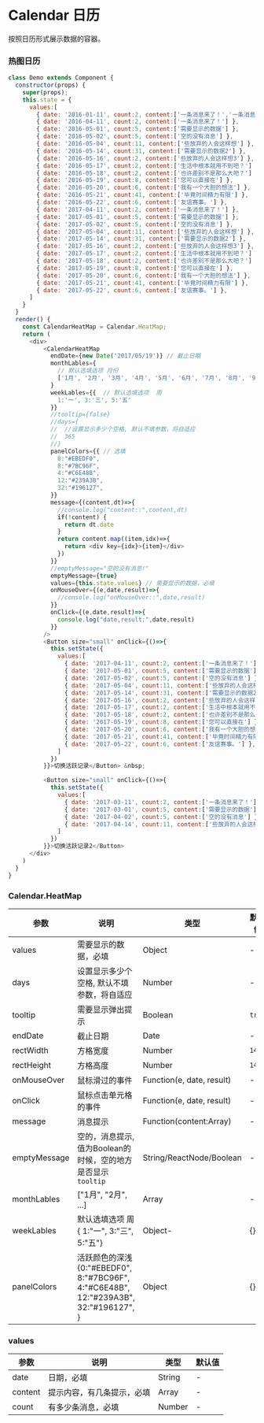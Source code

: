 Calendar 日历
===

按照日历形式展示数据的容器。

### 热图日历

<!--DemoStart-->
```js
class Demo extends Component {
  constructor(props) {
    super(props);
    this.state = {
      values:[
        { date: '2016-01-11', count:2, content:['一条消息来了！','一条消息来了！'] },
        { date: '2016-04-11', count:2, content:['一条消息来了！'] },
        { date: '2016-05-01', count:5, content:['需要显示的数据'] },
        { date: '2016-05-02', count:5, content:['空的没有消息'] },
        { date: '2016-05-04', count:11, content:['些放弃的人会这样想'] },
        { date: '2016-05-14', count:31, content:['需要显示的数据2'] },
        { date: '2016-05-16', count:2, content:['些放弃的人会这样想3'] },
        { date: '2016-05-17', count:2, content:['生活中根本就用不到吧？'] },
        { date: '2016-05-18', count:2, content:['也许差别不是那么大吧？'] },
        { date: '2016-05-19', count:8, content:['您可以直接在'] },
        { date: '2016-05-20', count:6, content:['我有一个大胆的想法'] },
        { date: '2016-05-21', count:41, content:['毕竟时间精力有限'] },
        { date: '2016-05-22', count:6, content:['友谊赛事。'] },
        { date: '2017-04-11', count:2, content:['一条消息来了！'] },
        { date: '2017-05-01', count:5, content:['需要显示的数据'] },
        { date: '2017-05-02', count:5, content:['空的没有消息'] },
        { date: '2017-05-04', count:11, content:['些放弃的人会这样想'] },
        { date: '2017-05-14', count:31, content:['需要显示的数据2'] },
        { date: '2017-05-16', count:2, content:['些放弃的人会这样想3'] },
        { date: '2017-05-17', count:2, content:['生活中根本就用不到吧？'] },
        { date: '2017-05-18', count:2, content:['也许差别不是那么大吧？'] },
        { date: '2017-05-19', count:8, content:['您可以直接在'] },
        { date: '2017-05-20', count:6, content:['我有一个大胆的想法'] },
        { date: '2017-05-21', count:41, content:['毕竟时间精力有限'] },
        { date: '2017-05-22', count:6, content:['友谊赛事。'] },
      ]
    }
  }
  render() {
    const CalendarHeatMap = Calendar.HeatMap;
    return (
      <div>
          <CalendarHeatMap 
            endDate={new Date('2017/05/19')} // 截止日期
            monthLables={
              // 默认选填选项 月份
              ['1月', '2月', '3月', '4月', '5月', '6月', '7月', '8月', '9月', '10月', '11月', '12月']
            }
            weekLables={{  // 默认选填选项  周
              1:'一', 3:'三', 5:'五'
            }}
            //tooltip={false}
            //days={
            //  //设置显示多少个空格, 默认不填参数，将自适应
            //  365
            //}
            panelColors={{ // 选填
              0:"#EBEDF0",
              8:"#7BC96F",
              4:"#C6E48B",
              12:"#239A3B",
              32:"#196127",
            }}
            message={(content,dt)=>{
              //console.log("content::",content,dt)
              if(!content) {
                return dt.date
              }
              return content.map((item,idx)=>{
                return <div key={idx}>{item}</div>
              })
            }}
            //emptyMessage="空的没有消息!"
            emptyMessage={true}
            values={this.state.values} // 需要显示的数据，必填
            onMouseOver={(e,date,result)=>{
              //console.log("onMouseOver::",date,result)
            }}
            onClick={(e,date,result)=>{
              console.log("date,result:",date,result)
            }}
          />
          <Button size="small" onClick={()=>{
            this.setState({
              values:[
                { date: '2017-04-11', count:2, content:['一条消息来了！'] },
                { date: '2017-05-01', count:5, content:['需要显示的数据'] },
                { date: '2017-05-02', count:5, content:['空的没有消息'] },
                { date: '2017-05-04', count:11, content:['些放弃的人会这样想'] },
                { date: '2017-05-14', count:31, content:['需要显示的数据2'] },
                { date: '2017-05-16', count:2, content:['些放弃的人会这样想3'] },
                { date: '2017-05-17', count:2, content:['生活中根本就用不到吧？'] },
                { date: '2017-05-18', count:2, content:['也许差别不是那么大吧？'] },
                { date: '2017-05-19', count:8, content:['您可以直接在'] },
                { date: '2017-05-20', count:6, content:['我有一个大胆的想法'] },
                { date: '2017-05-21', count:41, content:['毕竟时间精力有限'] },
                { date: '2017-05-22', count:6, content:['友谊赛事。'] },
              ]
            })
          }}>切换活跃记录</Button> &nbsp;

          <Button size="small" onClick={()=>{
            this.setState({
              values:[
                { date: '2017-03-11', count:2, content:['一条消息来了！'] },
                { date: '2017-03-01', count:5, content:['需要显示的数据'] },
                { date: '2017-04-02', count:5, content:['空的没有消息'] },
                { date: '2017-04-14', count:11, content:['些放弃的人会这样想'] },
              ]
            })
          }}>切换活跃记录2</Button>
      </div>
    )
  }
}
```
<!--End-->


### Calendar.HeatMap

| 参数 | 说明 | 类型 | 默认值 |
|--------- |-------- |--------- |-------- |
| values | 需要显示的数据，必填 | Object | - |
| days | 设置显示多少个空格, 默认不填参数，将自适应 | Number | - |
| tooltip | 需要显示弹出提示| Boolean | `true` |
| endDate | 截止日期 | Date | - |
| rectWidth | 方格宽度 | Number | `14` |
| rectHeight | 方格高度 | Number | `14` |
| onMouseOver | 鼠标滑过的事件 | Function(e, date, result) | - |
| onClick | 鼠标点击单元格的事件 | Function(e, date, result) | - |
| message | 消息提示 | Function(content:Array)  | - |
| emptyMessage | 空的，消息提示, 值为Boolean的时候，空的地方是否显示`tooltip` | String/ReactNode/Boolean | - |
| monthLables | ["1月", "2月", ...] | Array | - |
| weekLables | 默认选填选项  周 { 1:"一", 3:"三", 5:"五"} | Object- | {} |
| panelColors | 活跃颜色的深浅 {0:"#EBEDF0", 8:"#7BC96F", 4:"#C6E48B", 12:"#239A3B", 32:"#196127", } | Object | {} |

### values

| 参数 | 说明 | 类型 | 默认值 |
|----- | ---- |----- |---- |
| date | 日期，必填 | String | - |
| content | 提示内容，有几条提示，必填 | Array | - |
| count | 有多少条消息，必填 | Number | - |